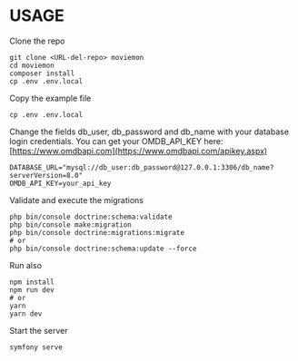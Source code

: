 # USAGE
Clone the repo
```
git clone <URL-del-repo> moviemon
cd moviemon
composer install
cp .env .env.local

```
Copy the example file
```
cp .env .env.local
```
Change the fields db_user, db_password and db_name with your database login credentials.
You can get your OMDB_API_KEY here: [https://www.omdbapi.com](https://www.omdbapi.com/apikey.aspx)
```
DATABASE_URL="mysql://db_user:db_password@127.0.0.1:3306/db_name?serverVersion=8.0"
OMDB_API_KEY=your_api_key
```
Validate and execute the migrations
```
php bin/console doctrine:schema:validate
php bin/console make:migration     
php bin/console doctrine:migrations:migrate
# or
php bin/console doctrine:schema:update --force
```
Run also
```
npm install
npm run dev
# or
yarn
yarn dev
```
Start the server
```
symfony serve
```



